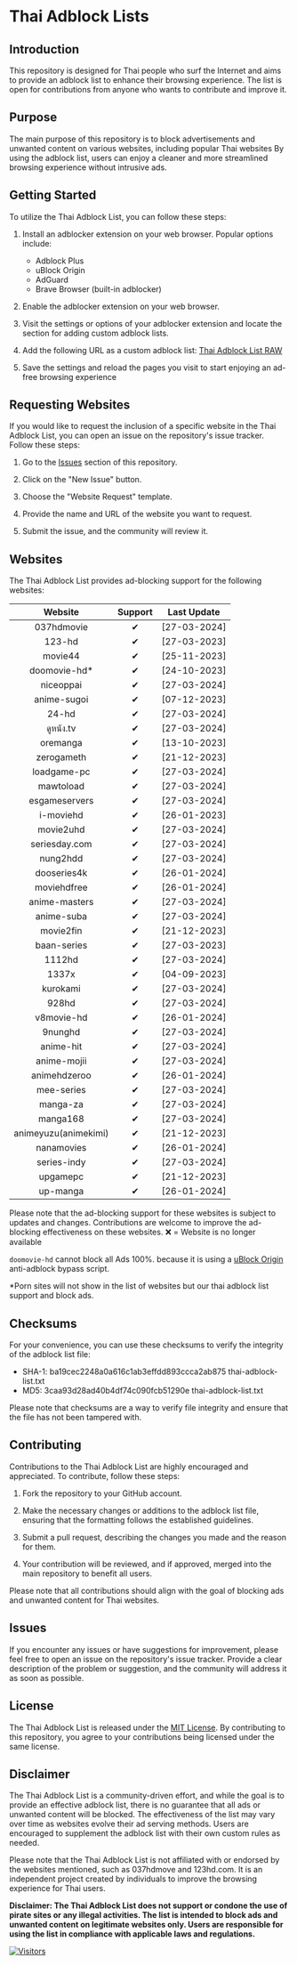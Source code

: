 # Thai Adblock Lists

## Introduction

This repository is designed for Thai people who surf the Internet and aims to provide an adblock list to enhance their browsing experience. The list is open for contributions from anyone who wants to contribute and improve it.

## Purpose

The main purpose of this repository is to block advertisements and unwanted content on various websites, including popular Thai websites By using the adblock list, users can enjoy a cleaner and more streamlined browsing experience without intrusive ads.

## Getting Started

To utilize the Thai Adblock List, you can follow these steps:

1. Install an adblocker extension on your web browser. Popular options include:

   - Adblock Plus
   - uBlock Origin
   - AdGuard
   - Brave Browser (built-in adblocker)

2. Enable the adblocker extension on your web browser.
3. Visit the settings or options of your adblocker extension and locate the section for adding custom adblock lists.
4. Add the following URL as a custom adblock list: [Thai Adblock List RAW](https://raw.githubusercontent.com/PhyschicWinter9/thai-adblock-list/main/thai-adblock-list.txt)
5. Save the settings and reload the pages you visit to start enjoying an ad-free browsing experience

## Requesting Websites

If you would like to request the inclusion of a specific website in the Thai Adblock List, you can open an issue on the repository's issue tracker. Follow these steps:

1. Go to the [Issues](https://github.com/PhyschicWinter9/thai-adblock-list/issues) section of this repository.

2. Click on the "New Issue" button.

3. Choose the "Website Request" template.

4. Provide the name and URL of the website you want to request.

5. Submit the issue, and the community will review it.

## Websites

The Thai Adblock List provides ad-blocking support for the following websites:

|    Website    | Support  | Last Update  |
| :-----------: | :------: | :----------: |
|  037hdmovie   | &#10004; | [27-03-2024] |
|    123-hd     | &#10004; | [27-03-2023] |
|    movie44    | &#10004; | [25-11-2023] |
| doomovie-hd\* | &#10004; | [24-10-2023] |
|   niceoppai   | &#10004; | [27-03-2024] |
|  anime-sugoi  | &#10004; | [07-12-2023] |
|     24-hd     | &#10004; | [27-03-2024] |
|   ดูหนัง.tv    | &#10004; | [27-03-2024] |
|   oremanga    | &#10004; | [13-10-2023] |
|  zerogameth   | &#10004; | [21-12-2023] |
|  loadgame-pc  | &#10004; | [27-03-2024] |
|   mawtoload   | &#10004; | [27-03-2024] |
| esgameservers | &#10004; | [27-03-2024] |
|   i-moviehd   | &#10004; | [26-01-2023] |
|   movie2uhd   | &#10004; | [27-03-2024] |
| seriesday.com | &#10004; | [27-03-2024] |
|   nung2hdd    | &#10004; | [27-03-2024] |
|  dooseries4k  | &#10004; | [26-01-2024] |
|  moviehdfree  | &#10004; | [26-01-2024] |
| anime-masters | &#10004; | [27-03-2024] |
|  anime-suba   | &#10004; | [27-03-2024] |
|   movie2fin   | &#10004; | [21-12-2023] |
|  baan-series  | &#10004; | [27-03-2023] |
|    1112hd     | &#10004; | [27-03-2024] |
|     1337x     | &#10004; | [04-09-2023] |
|   kurokami    | &#10004; | [27-03-2024] |
|     928hd     | &#10004; | [27-03-2024] |
|  v8movie-hd   | &#10004; | [26-01-2024] |
|    9nunghd    | &#10004; | [27-03-2024] |
|   anime-hit   | &#10004; | [27-03-2024] |
|  anime-mojii  | &#10004; | [27-03-2024] |
| animehdzeroo  | &#10004; | [26-01-2024] |
|  mee-series   | &#10004; | [27-03-2024] |
|   manga-za    | &#10004; | [27-03-2024] |
|   manga168    | &#10004; | [27-03-2024] |
|   animeyuzu(animekimi)   | &#10004; | [21-12-2023] |
|  nanamovies   | &#10004; | [26-01-2024] |
|  series-indy  | &#10004; | [27-03-2024] |
|  upgamepc     | &#10004; | [21-12-2023] |
|  up-manga  | &#10004; | [26-01-2024] |

Please note that the ad-blocking support for these websites is subject to updates and changes. Contributions are welcome to improve the ad-blocking effectiveness on these websites. ❌ = Website is no longer available

`doomovie-hd` cannot block all Ads 100%. because it is using a [uBlock Origin](https://ublockorigin.com/) anti-adblock bypass script.

\*Porn sites will not show in the list of websites but our thai adblock list support and block ads.

## Checksums

For your convenience, you can use these checksums to verify the integrity of the adblock list file:

- SHA-1: ba19cec2248a0a616c1ab3effdd893ccca2ab875  thai-adblock-list.txt
- MD5: 3caa93d28ad40b4df74c090fcb51290e  thai-adblock-list.txt

Please note that checksums are a way to verify file integrity and ensure that the file has not been tampered with.

## Contributing

Contributions to the Thai Adblock List are highly encouraged and appreciated. To contribute, follow these steps:

1. Fork the repository to your GitHub account.

2. Make the necessary changes or additions to the adblock list file, ensuring that the formatting follows the established guidelines.

3. Submit a pull request, describing the changes you made and the reason for them.

4. Your contribution will be reviewed, and if approved, merged into the main repository to benefit all users.

Please note that all contributions should align with the goal of blocking ads and unwanted content for Thai websites.

## Issues

If you encounter any issues or have suggestions for improvement, please feel free to open an issue on the repository's issue tracker. Provide a clear description of the problem or suggestion, and the community will address it as soon as possible.

## License

The Thai Adblock List is released under the [MIT License](https://opensource.org/licenses/MIT). By contributing to this repository, you agree to your contributions being licensed under the same license.

## Disclaimer

The Thai Adblock List is a community-driven effort, and while the goal is to provide an effective adblock list, there is no guarantee that all ads or unwanted content will be blocked. The effectiveness of the list may vary over time as websites evolve their ad serving methods. Users are encouraged to supplement the adblock list with their own custom rules as needed.

Please note that the Thai Adblock List is not affiliated with or endorsed by the websites mentioned, such as 037hdmove and 123hd.com. It is an independent project created by individuals to improve the browsing experience for Thai users.

**Disclaimer: The Thai Adblock List does not support or condone the use of pirate sites or any illegal activities. The list is intended to block ads and unwanted content on legitimate websites only. Users are responsible for using the list in compliance with applicable laws and regulations.**

[![Visitors](https://api.visitorbadge.io/api/combined?path=https%3A%2F%2Fgithub.com%2FPhyschicWinter9%2Fthai-adblock-list&labelColor=%232ccce4&countColor=%23263759&labelStyle=upper)](https://visitorbadge.io/status?path=https%3A%2F%2Fgithub.com%2FPhyschicWinter9%2Fthai-adblock-list)
